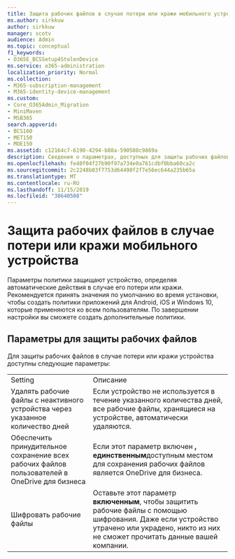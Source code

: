 ```yaml
---
title: Защита рабочих файлов в случае потери или кражи мобильного устройства
ms.author: sirkkuw
author: sirkkuw
manager: scotv
audience: Admin
ms.topic: conceptual
f1_keywords:
- O365E_BCSSetup4StolenDevice
ms.service: o365-administration
localization_priority: Normal
ms.collection:
- M365-subscription-management
- M365-identity-device-management
ms.custom:
- Core_O365Admin_Migration
- MiniMaven
- MSB365
search.appverid:
- BCS160
- MET150
- MOE150
ms.assetid: c12164c7-6190-4294-b88a-590580c9869a
description: Сведения о параметрах, доступных для защиты рабочих файлов в случае потери или кражи устройства пользователя.
ms.openlocfilehash: fe40f04f27b90f97a734e0a761cdbf0bba60ca2c
ms.sourcegitcommit: 2c2248b03f7753d64490f2f7e56ec644a235b65a
ms.translationtype: MT
ms.contentlocale: ru-RU
ms.lasthandoff: 11/15/2019
ms.locfileid: "38640508"
---
```

# <a name="protect-work-files-when-a-mobile-device-is-lost-or-stolen"></a>Защита рабочих файлов в случае потери или кражи мобильного устройства

Параметры политики защищают устройство, определяя автоматические действия в случае его потери или кражи. Рекомендуется принять значения по умолчанию во время установки, чтобы создать политики приложений для Android, iOS и Windows 10, которые применяются ко всем пользователям. По завершении настройки вы сможете создать дополнительные политики.
  
## <a name="settings-that-protect-work-files"></a>Параметры для защиты рабочих файлов

Для защиты рабочих файлов в случае потери или кражи устройства доступны следующие параметры:
  
|||
|:-----|:-----|
|Setting  <br/> |Описание  <br/> |
|Удалять рабочие файлы с неактивного устройства через указанное количество дней  <br/> |Если устройство не используется в течение указанного количества дней, все рабочие файлы, хранящиеся на устройстве, автоматически удаляются.  <br/> |
|Обеспечить принудительное сохранение всех рабочих файлов пользователей в OneDrive для бизнеса  <br/> |Если этот параметр включен **, единственным**доступным местом для сохранения рабочих файлов является OneDrive для бизнеса.  <br/> |
|Шифровать рабочие файлы  <br/> |Оставьте этот параметр **включенным**, чтобы защитить рабочие файлы с помощью шифрования. Даже если устройство утрачено или украдено, никто из них не сможет прочитать данные вашей компании.  <br/> |
   

